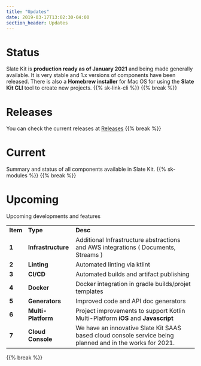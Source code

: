 ```yaml
---
title: "Updates"
date: 2019-03-17T13:02:30-04:00
section_header: Updates
---
```



# Status
Slate Kit is <strong>production ready as of January 2021</strong> and being made generally available. It is very stable and 1.x versions of components have been released.
There is also a <strong>Homebrew installer</strong> for Mac OS for using the <strong>Slate Kit CLI</strong> tool to create new projects.
{{% sk-link-cli %}}
{{% break %}}


# Releases
You can check the current releases at <a href="https://github.com/slatekit/slatekit/releases">Releases</a>
{{% break %}}

# Current
Summary and status of all components available in Slate Kit. 
{{% sk-modules %}}
{{% break %}}


# Upcoming
Upcoming developments and features
<table class="table table-bordered table-striped">
    <tr>
        <td><strong>Item</strong></td>
        <td><strong>Type</strong></td>
        <td><strong>Desc</strong></td>
    </tr>
    <tr>
        <td><strong>1</strong></td>
        <td><strong>Infrastructure</strong></td>
        <td>Additional Infrastructure abstractions and AWS integrations ( Documents, Streams ) </td>
    </tr>
    <tr>
        <td><strong>2</strong></td>
        <td><strong>Linting</strong></td>
        <td>Automated linting via ktlint</td>
    </tr>
    <tr>
        <td><strong>3</strong></td>
        <td><strong>CI/CD</strong></td>
        <td>Automated builds and artifact publishing</td>
    </tr>
    <tr>
        <td><strong>4</strong></td>
        <td><strong>Docker</strong></td>
        <td>Docker integration in gradle builds/projet templates </td>
    </tr>
    <tr>
        <td><strong>5</strong></td>
        <td><strong>Generators</strong></td>
        <td>Improved code and API doc generators</td>
    </tr>
    <tr>
        <td><strong>6</strong></td>
        <td><strong>Multi-Platform</strong></td>
        <td>Project improvements to support Kotlin Multi-Platform <strong>iOS</strong> and <strong>Javascript</strong></td>
    </tr>
    <tr>
        <td><strong>7</strong></td>
        <td><strong>Cloud Console</strong></td>
        <td>We have an innovative Slate Kit SAAS based cloud console service being planned and in the works for 2021.</td>
    </tr>
</table>
{{% break %}}

